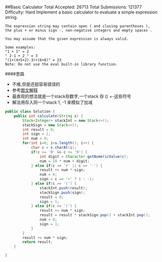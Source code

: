 ##Basic Calculator
	Total Accepted: 26713 Total Submissions: 121377 Difficulty: Hard
	Implement a basic calculator to evaluate a simple expression string.

	The expression string may contain open ( and closing parentheses ), the plus + or minus sign -, non-negative integers and empty spaces .

	You may assume that the given expression is always valid.

	Some examples:
	"1 + 1" = 2
	" 2-1 + 2 " = 3
	"(1+(4+5+2)-3)+(6+8)" = 23
	Note: Do not use the eval built-in library function.

####思路
- 不难,但是还挺容易错误的
- 参考[图文解释](http://yucoding.blogspot.com/2015/10/leetcode-question-basic-calculator.html)
- 最直观的想法就是一个stack存数字,一个stack 存 () +-这些符号
- 解法用存入同一个stack 1, -1 来模拟了加减

```java
public class Solution {
    public int calculate(String s) {
        Stack<Integer> stackInt = new Stack<>();
        stackSign = new Stack<>();
        int result = 0;
        int sign = 1;
        int num = 0;
        for(int i=0; i<s.length(); i++) {
            char c = s.charAt(i);
            if(c >= '0' && c <= '9') {
                int digit = Character.getNumericValue(c);
                num = 10 * num + digit;
            } else if(c == '+' || c == '-') {
                result += num * sign;
                num = 0;
                sign = c == '+' ? 1 : -1;
            } else if(c == '(') {
                stackInt.push(result);
                stackSign.push(sign);
                result = 0;
                sign = 1;
            } else if(c == ')') {
                result += num * sign;
                result = result * stackSign.pop() + stackInt.pop();
                num = 0;
                sign = 1;
            }
        }
        result += num * sign;
        return result;
    }

}
```
